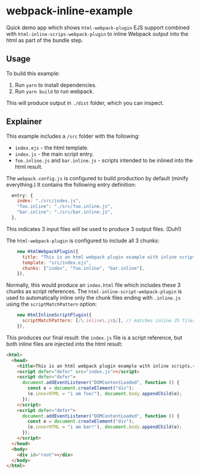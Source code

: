 # webpack-inline-example

Quick demo app which shows `html-webpack-plugin` EJS support combined with `html-inline-scrips-webpack-plugin` to inline Webpack output into the html as part of the bundle step.

## Usage

To build this example:

1. Run `yarn` to install dependencies.
2. Run `yarn build` to run webpack.

This will produce output in `./dist` folder, which you can inspect.

## Explainer

This example includes a `/src` folder with the following:

- `index.ejs` - the html template.
- `index.js` - the main script entry.
- `foo.inline.js` and `bar.inline.js` - scripts intended to be inlined into the html result.

The `webpack.config.js` is configured to build production by default (minify everything.) It contains the following entry definition:

```js
  entry: {
    index: "./src/index.js",
    "foo.inline": "./src/foo.inline.js",
    "bar.inline": "./src/bar.inline.js",
  },
```

This indicates 3 input files will be used to produce 3 output files. (Duh!)

The `html-webpack-plugin` is configured to include all 3 chunks:

```js
    new HtmlWebpackPlugin({
      title: "This is an html webpack plugin example with inline scripts.",
      template: "src/index.ejs",
      chunks: ["index", "foo.inline", "bar.inline"],
    }),
```

Normally, this would produce an `index.html` file which includes these 3 chunks as script references. The `html-inline-script-webpack-plugin` is used to automatically inline only the chunk files ending with `.inline.js` using the `scriptMatchPattern` option:

```js
    new HtmlInlineScriptPlugin({
      scriptMatchPattern: [/\.inline\.js$/], // matches inline JS files
    }),
```

This produces our final result: the `index.js` file is a script reference, but both inline files are injected into the html result:

```html
<html>
  <head>
    <title>This is an html webpack plugin example with inline scripts.</title>
    <script defer="defer" src="index.js"></script>
    <script defer="defer">
      document.addEventListener("DOMContentLoaded", function () {
        const e = document.createElement("div");
        (e.innerHTML = "i am foo!"), document.body.appendChild(e);
      });
    </script>
    <script defer="defer">
      document.addEventListener("DOMContentLoaded", function () {
        const e = document.createElement("div");
        (e.innerHTML = "i am bar!"), document.body.appendChild(e);
      });
    </script>
  </head>
  <body>
    <div id="root"></div>
  </body>
</html>
```
